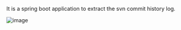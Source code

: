 It is a spring boot application to extract the svn commit history log.

![image](https://github.com/athulkrishna174/SVN_Log_Extractor/assets/83421033/4fda5837-4df1-41fa-81a9-9d2548311c43)
